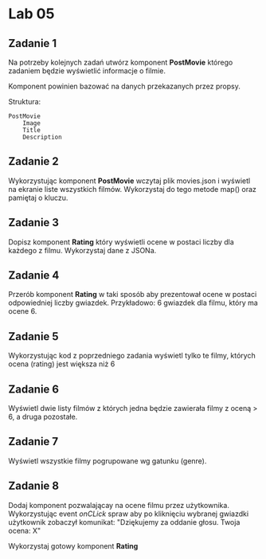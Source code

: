 # Lab 05

## Zadanie 1

Na potrzeby kolejnych zadań utwórz komponent **PostMovie** którego zadaniem będzie wyświetlić informacje o filmie.

Komponent powinien bazować na danych przekazanych przez propsy.

Struktura:

```
PostMovie
    Image
    Title
    Description
```

## Zadanie 2

Wykorzystując komponent **PostMovie** wczytaj plik movies.json i wyświetl na ekranie liste wszystkich filmów.
Wykorzystaj do tego metode map() oraz pamiętaj o kluczu.

## Zadanie 3

Dopisz komponent **Rating** który wyświetli ocene w postaci liczby dla każdego z filmu. Wykorzystaj dane z JSONa.

## Zadanie 4

Przerób komponent **Rating** w taki sposób aby prezentował ocene w postaci odpowiedniej liczby gwiazdek.
Przykładowo: 6 gwiazdek dla filmu, który ma ocene 6.

## Zadanie 5

Wykorzystując kod z poprzedniego zadania wyświetl tylko te filmy, których ocena (rating) jest większa niż 6

## Zadanie 6

Wyświetl dwie listy filmów z których jedna będzie zawierała filmy z oceną > 6, a druga pozostałe.

## Zadanie 7

Wyświetl wszystkie filmy pogrupowane wg gatunku (genre).

## Zadanie 8

Dodaj komponent pozwalającay na ocene filmu przez użytkownika.
Wykorzystując event _onCLick_ spraw aby po kliknięciu wybranej gwiazdki użytkownik zobaczył komunikat: "Dziękujemy za oddanie głosu. Twoja ocena: X"

Wykorzystaj gotowy komponent **Rating**

